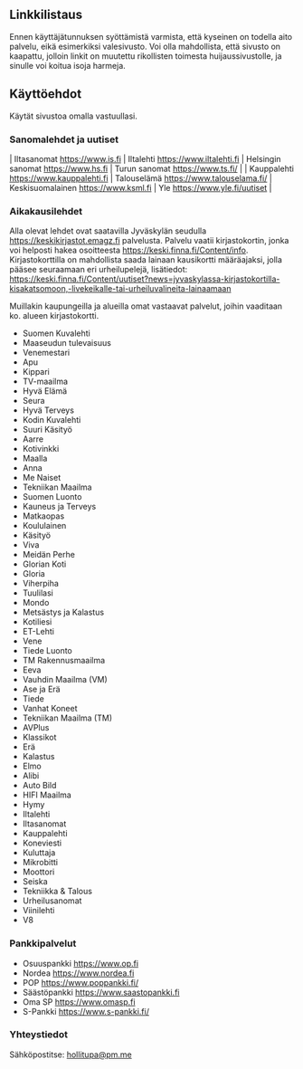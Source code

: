 ## Linkkilistaus

Ennen käyttäjätunnuksen syöttämistä varmista, että kyseinen on todella aito palvelu, eikä esimerkiksi valesivusto. Voi olla mahdollista, että sivusto on kaapattu, jolloin linkit on muutettu rikollisten toimesta huijaussivustolle, ja sinulle voi koitua isoja harmeja. 

## Käyttöehdot
Käytät sivustoa omalla vastuullasi.

### Sanomalehdet ja uutiset

| Iltasanomat https://www.is.fi | Iltalehti https://www.iltalehti.fi | Helsingin sanomat https://www.hs.fi | Turun sanomat https://www.ts.fi/ |
| Kauppalehti https://www.kauppalehti.fi | Talouselämä https://www.talouselama.fi/ | Keskisuomalainen https://www.ksml.fi | Yle https://www.yle.fi/uutiset |

### Aikakausilehdet

Alla olevat lehdet ovat saatavilla Jyväskylän seudulla https://keskikirjastot.emagz.fi palvelusta. Palvelu vaatii kirjastokortin, jonka voi helposti hakea osoitteesta https://keski.finna.fi/Content/info. Kirjastokorttilla on mahdollista saada lainaan kausikortti määräajaksi, jolla pääsee seuraamaan eri urheilupelejä, lisätiedot: https://keski.finna.fi/Content/uutiset?news=jyvaskylassa-kirjastokortilla-kisakatsomoon,-livekeikalle-tai-urheiluvalineita-lainaamaan

Muillakin kaupungeilla ja alueilla omat vastaavat palvelut, joihin vaaditaan ko. alueen kirjastokortti.

* Suomen Kuvalehti
* Maaseudun tulevaisuus
* Venemestari
* Apu
* Kippari
* TV-maailma
* Hyvä Elämä
* Seura
* Hyvä Terveys
* Kodin Kuvalehti
* Suuri Käsityö
* Aarre
* Kotivinkki
* Maalla
* Anna
* Me Naiset
* Tekniikan Maailma
* Suomen Luonto
* Kauneus ja Terveys
* Matkaopas
* Koululainen
* Käsityö
* Viva
* Meidän Perhe
* Glorian Koti
* Gloria
* Viherpiha
* Tuulilasi
* Mondo
* Metsästys ja Kalastus
* Kotiliesi
* ET-Lehti
* Vene
* Tiede Luonto
* TM Rakennusmaailma
* Eeva
* Vauhdin Maailma (VM)
* Ase ja Erä
* Tiede
* Vanhat Koneet
* Tekniikan Maailma (TM)
* AVPlus
* Klassikot
* Erä
* Kalastus
* Elmo
* Alibi
* Auto Bild
* HIFI Maailma
* Hymy
* Iltalehti
* Iltasanomat
* Kauppalehti
* Koneviesti
* Kuluttaja
* Mikrobitti
* Moottori
* Seiska
* Tekniikka & Talous
* Urheilusanomat
* Viinilehti
* V8

### Pankkipalvelut
* Osuuspankki https://www.op.fi
* Nordea https://www.nordea.fi
* POP https://www.poppankki.fi/
* Säästöpankki https://www.saastopankki.fi
* Oma SP https://www.omasp.fi
* S-Pankki https://www.s-pankki.fi/

### Yhteystiedot
Sähköpostitse: hollitupa@pm.me
